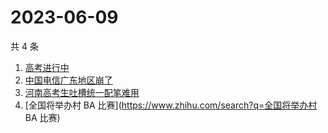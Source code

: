 # 2023-06-09

共 4 条

<!-- BEGIN -->
<!-- 最后更新时间 Fri Jun 09 2023 09:10:39 GMT+0800 (China Standard Time) -->

1. [高考进行中](https://www.zhihu.com/search?q=高考进行中)
1. [中国电信广东地区崩了](https://www.zhihu.com/search?q=中国电信广东地区崩了)
1. [河南高考生吐槽统一配笔难用](https://www.zhihu.com/search?q=河南高考生吐槽统一配笔难用)
1. [全国将举办村 BA 比赛](https://www.zhihu.com/search?q=全国将举办村 BA 比赛)

<!-- END -->

